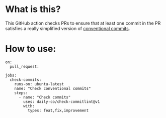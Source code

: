 # What is this?
This GitHub action checks PRs to ensure that at least one commit
in the PR satisfies a really simplified version of
[conventional commits](https://www.conventionalcommits.org/en/v1.0.0/).



# How to use:

```
on:
  pull_request:

jobs:
  check-commits:
    runs-on: ubuntu-latest
    name: "Check conventional commits"
    steps:
      - name: "Check commits"
        uses: daily-co/check-commitlint@v1
        with:
          types: feat,fix,improvement
